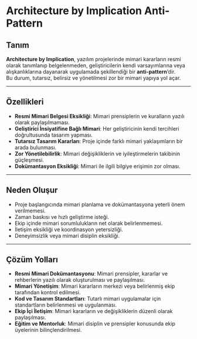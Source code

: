 # Architecture by Implication Anti-Pattern

## Tanım
**Architecture by Implication**, yazılım projelerinde mimari kararların resmi olarak tanımlanıp belgelenmeden, geliştiricilerin kendi varsayımlarına veya alışkanlıklarına dayanarak uygulamada şekillendiği bir **anti-pattern**’dir.  
Bu durum, tutarsız, belirsiz ve yönetilmesi zor bir mimari yapıya yol açar.

---

## Özellikleri
- **Resmi Mimari Belgesi Eksikliği**: Mimari prensiplerin ve kuralların yazılı olarak paylaşılmaması.  
- **Geliştirici İnsiyatifine Bağlı Mimari**: Her geliştiricinin kendi tercihleri doğrultusunda tasarım yapması.  
- **Tutarsız Tasarım Kararları**: Proje içinde farklı mimari yaklaşımların bir arada bulunması.  
- **Zor Yönetilebilirlik**: Mimari değişikliklerin ve iyileştirmelerin takibinin güçleşmesi.  
- **Dokümantasyon Eksikliği**: Mimari ile ilgili bilgiye erişimin zor olması.  

---

## Neden Oluşur
- Proje başlangıcında mimari planlama ve dokümantasyona yeterli önem verilmemesi.  
- Zaman baskısı ve hızlı geliştirme isteği.  
- Ekip içinde mimari sorumlulukların net olarak belirlenmemesi.  
- İletişim eksikliği ve koordinasyon yetersizliği.  
- Deneyimsizlik veya mimari disiplin eksikliği.  

---

## Çözüm Yolları
- **Resmi Mimari Dokümantasyonu**: Mimari prensipler, kararlar ve rehberlerin yazılı olarak oluşturulması ve paylaşılması.  
- **Mimari Yönetişim**: Mimari kararların merkezi veya belirlenmiş ekip tarafından kontrol edilmesi.  
- **Kod ve Tasarım Standartları**: Tutarlı mimari uygulamalar için standartların belirlenmesi ve uygulanması.  
- **Ekip İçi İletişim**: Mimari kararların ve değişikliklerin düzenli olarak paylaşılması.  
- **Eğitim ve Mentorluk**: Mimari disiplin ve prensipler konusunda ekip üyelerinin bilinçlendirilmesi.  
